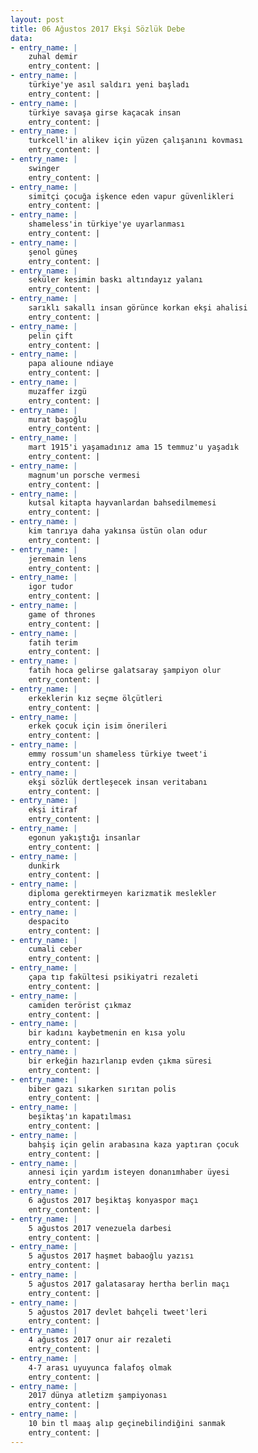```yaml
---
layout: post
title: 06 Ağustos 2017 Ekşi Sözlük Debe
data:
- entry_name: |
    zuhal demir
    entry_content: |
- entry_name: |
    türkiye'ye asıl saldırı yeni başladı
    entry_content: |
- entry_name: |
    türkiye savaşa girse kaçacak insan
    entry_content: |
- entry_name: |
    turkcell'in alikev için yüzen çalışanını kovması
    entry_content: |
- entry_name: |
    swinger
    entry_content: |
- entry_name: |
    simitçi çocuğa işkence eden vapur güvenlikleri
    entry_content: |
- entry_name: |
    shameless'in türkiye'ye uyarlanması
    entry_content: |
- entry_name: |
    şenol güneş
    entry_content: |
- entry_name: |
    seküler kesimin baskı altındayız yalanı
    entry_content: |
- entry_name: |
    sarıklı sakallı insan görünce korkan ekşi ahalisi
    entry_content: |
- entry_name: |
    pelin çift
    entry_content: |
- entry_name: |
    papa alioune ndiaye
    entry_content: |
- entry_name: |
    muzaffer izgü
    entry_content: |
- entry_name: |
    murat başoğlu
    entry_content: |
- entry_name: |
    mart 1915'i yaşamadınız ama 15 temmuz'u yaşadık
    entry_content: |
- entry_name: |
    magnum'un porsche vermesi
    entry_content: |
- entry_name: |
    kutsal kitapta hayvanlardan bahsedilmemesi
    entry_content: |
- entry_name: |
    kim tanrıya daha yakınsa üstün olan odur
    entry_content: |
- entry_name: |
    jeremain lens
    entry_content: |
- entry_name: |
    igor tudor
    entry_content: |
- entry_name: |
    game of thrones
    entry_content: |
- entry_name: |
    fatih terim
    entry_content: |
- entry_name: |
    fatih hoca gelirse galatsaray şampiyon olur
    entry_content: |
- entry_name: |
    erkeklerin kız seçme ölçütleri
    entry_content: |
- entry_name: |
    erkek çocuk için isim önerileri
    entry_content: |
- entry_name: |
    emmy rossum'un shameless türkiye tweet'i
    entry_content: |
- entry_name: |
    ekşi sözlük dertleşecek insan veritabanı
    entry_content: |
- entry_name: |
    ekşi itiraf
    entry_content: |
- entry_name: |
    egonun yakıştığı insanlar
    entry_content: |
- entry_name: |
    dunkirk
    entry_content: |
- entry_name: |
    diploma gerektirmeyen karizmatik meslekler
    entry_content: |
- entry_name: |
    despacito
    entry_content: |
- entry_name: |
    cumali ceber
    entry_content: |
- entry_name: |
    çapa tıp fakültesi psikiyatri rezaleti
    entry_content: |
- entry_name: |
    camiden terörist çıkmaz
    entry_content: |
- entry_name: |
    bir kadını kaybetmenin en kısa yolu
    entry_content: |
- entry_name: |
    bir erkeğin hazırlanıp evden çıkma süresi
    entry_content: |
- entry_name: |
    biber gazı sıkarken sırıtan polis
    entry_content: |
- entry_name: |
    beşiktaş'ın kapatılması
    entry_content: |
- entry_name: |
    bahşiş için gelin arabasına kaza yaptıran çocuk
    entry_content: |
- entry_name: |
    annesi için yardım isteyen donanımhaber üyesi
    entry_content: |
- entry_name: |
    6 ağustos 2017 beşiktaş konyaspor maçı
    entry_content: |
- entry_name: |
    5 ağustos 2017 venezuela darbesi
    entry_content: |
- entry_name: |
    5 ağustos 2017 haşmet babaoğlu yazısı
    entry_content: |
- entry_name: |
    5 ağustos 2017 galatasaray hertha berlin maçı
    entry_content: |
- entry_name: |
    5 ağustos 2017 devlet bahçeli tweet'leri
    entry_content: |
- entry_name: |
    4 ağustos 2017 onur air rezaleti
    entry_content: |
- entry_name: |
    4-7 arası uyuyunca falafoş olmak
    entry_content: |
- entry_name: |
    2017 dünya atletizm şampiyonası
    entry_content: |
- entry_name: |
    10 bin tl maaş alıp geçinebilindiğini sanmak
    entry_content: |
---
```

